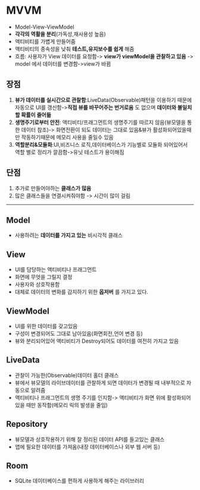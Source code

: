 # MVVM
* Model-View-ViewModel
* __각각의 역활을 분리__(가독성,재사용성 높음)
* 액티비티를 가볍게 만들어줌
* 액티비티의 종속성을 낮춰 __테스트,유지보수를 쉽게__ 해줌
* 흐름: 사용자가 View 데이터를 요청함-> __view가 viewModel을 관찰하고 있음__ -> model 에서 데이터를 변경함->view가 바뀜
## 장점
1. __뷰가 데이터를 실시간으로 관찰함__:LiveData(Observable)패턴을 이용하기 때문에 자동으로 UI를 갱신함->__직접 뷰를 바꾸어주는 번거로움__ 도 없으며 __데이터와 불일치할 확률이 줄어듦__
2. __생명주기로부터 안전__: 액티비티/프래그먼트의 생명주기를 따르지 않음(뷰모델을 통한 데이터 참조)-> 화면전환이 되도 데이터는 그대로 있음&뷰가 활성화되어있을때만 작동하기때문에 메모리 사용을 줄일수 있음
3. __역할분리&모듈화__:UI,비즈니스 로직,데이터베이스가 기능별로 모듈화 되어있어서 역할 별로 정리가 깔끔함->유닛 테스트가 용이해짐
## 단점
1. 추가로 만들어야하는 __클래스가 많음__
2. 많은 클래스들을 연결시켜줘야함
-> 시간이 많이 걸림
***
## Model
* 사용하려는 __데이터를 가지고 있는__ 비시각적 클래스
## View
* UI를 담당하는 액티비티나 프래그먼트
* 화면에 무엇을 그릴지 결정
* 사용자와 상호작용함
* 대체로 데이터의 변화를 감지하기 위한 __옵저버__ 를 가지고 있다.
## ViewModel
* UI를 위한 데이터를 갖고있음
* 구성이 변경되어도 그대로 남아있음(화면회전,언어 변경 등)
* 뷰와 분리되어있어 액티비티가 Destroy되어도 데이터를 여전히 가지고 있음
## LiveData
* 관찰이 가능한(Observable)데이터 홀더 클래스
* 뷰에서 뷰모델의 라이브데이터를 관찰하게 되면 데이터가 변경될 때 내부적으로 자동으로 알려줌
* 액티비티나 프래그먼트의 생명 주기를 인지함-> 액티비티가 화면 위에 활성화되어 있을 때만 동작함(메모리 릭의 발생을 줄임)
## Repository
* 뷰모델과 상호작용하기 위해 잘 정리된 데이터 API를 들고있는 클래스
* 앱에 필요한 데이터를 가져옴(내장 데이터베이스나 외부 웹 서버 등)
## Room
* SQLite 데이터베이스를 편하게 사용하게 해주는 라이브러리

